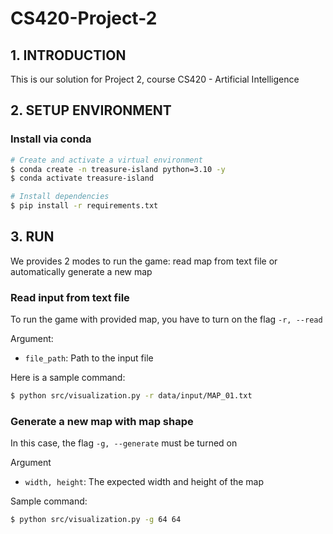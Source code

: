 # CS420-Project-2
## 1. INTRODUCTION
This is our solution for Project 2, course CS420 - Artificial Intelligence
## 2. SETUP ENVIRONMENT
### Install via conda
```bash
# Create and activate a virtual environment
$ conda create -n treasure-island python=3.10 -y
$ conda activate treasure-island

# Install dependencies
$ pip install -r requirements.txt
```
## 3. RUN
We provides 2 modes to run the game: read map from text file or automatically generate a new map
### Read input from text file
To run the game with provided map, you have to turn on the flag `-r, --read`

Argument:
 * `file_path`: Path to the input file 

Here is a sample command:

```bash
$ python src/visualization.py -r data/input/MAP_01.txt
```
### Generate a new map with map shape
In this case, the flag `-g, --generate` must be turned on 

Argument
 * `width, height`: The expected width and height of the map

Sample command:

```bash
$ python src/visualization.py -g 64 64
```

